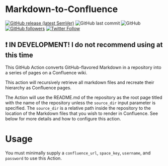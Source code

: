 # Markdown-to-Confluence

[![GitHub release (latest SemVer)](https://img.shields.io/github/v/release/artis3n/markdown-to-confluence)](https://github.com/artis3n/markdown-to-confluence/releases)
![GitHub last commit](https://img.shields.io/github/last-commit/artis3n/markdown-to-confluence)
![GitHub](https://img.shields.io/github/license/artis3n/markdown-to-confluence)
[![GitHub followers](https://img.shields.io/github/followers/artis3n?style=social)](https://github.com/artis3n/)
[![Twitter Follow](https://img.shields.io/twitter/follow/artis3n?style=social)](https://twitter.com/Artis3n)

## :exclamation: IN DEVELOPMENT! I do not recommend using at this time

This GitHub Action converts GitHub-flavored Markdown in a repository into a series of pages on a Confluence wiki.

This action will recursively retrieve all markdown files and recreate their hierarchy as Confluence pages.

The Action will use the README.md of the repository as the root page titled with the name of the repository unless the `source_dir` input parameter is specified.
The `source_dir` is a relative path inside the repository to the location of the Markdown files that you wish to render in Confluence.
See below for more details and how to configure this action.

# Usage

You must minimally supply a `confluence_url`, `space_key`, `username`, and `password` to use this Action.
